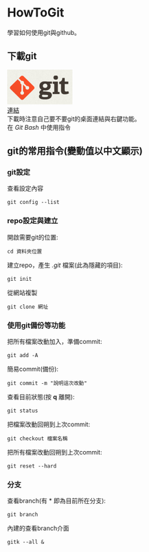 # HowToGit
學習如何使用git與github。

## 下載git
![image](https://github.com/zlgithub/HowToGit/blob/master/img/git.png)  
[連結](https://git-scm.com/ "https://git-scm.com/")  
下載時注意自己要不要git的桌面連結與右鍵功能。  
在 *Git Bash* 中使用指令   
## git的常用指令(變動值以中文顯示) 
### git設定
查看設定內容
```
git config --list
```
### repo設定與建立
開啟需要git的位置:
```
cd 資料夾位置
```
建立repo，產生 *.git* 檔案(此為隱藏的項目):
```
git init
```
從網站複製
```
git clone 網址
```
### 使用git備份等功能
把所有檔案改動加入，準備commit:
```
git add -A
```
簡易commit(備份):
```
git commit -m "說明這次改動"
```
查看目前狀態(按 **q** 離開):
```
git status
```
把檔案改動回朔到上次commit:
```
git checkout 檔案名稱
```
把所有檔案改動回朔到上次commit:
```
git reset --hard
```
### 分支
查看branch(有 \* 即為目前所在分支):
```
git branch
```
內建的查看branch介面
```
gitk --all &
```
